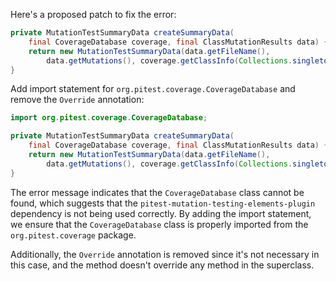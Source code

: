 Here's a proposed patch to fix the error:
```java
private MutationTestSummaryData createSummaryData(
    final CoverageDatabase coverage, final ClassMutationResults data) {
    return new MutationTestSummaryData(data.getFileName(),
        data.getMutations(), coverage.getClassInfo(Collections.singleton(data.getMutatedClass())));
}
```

Add import statement for `org.pitest.coverage.CoverageDatabase` and remove the `Override` annotation:
```java
import org.pitest.coverage.CoverageDatabase;

private MutationTestSummaryData createSummaryData(
    final CoverageDatabase coverage, final ClassMutationResults data) {
    return new MutationTestSummaryData(data.getFileName(),
        data.getMutations(), coverage.getClassInfo(Collections.singleton(data.getMutatedClass())));
}
```
The error message indicates that the `CoverageDatabase` class cannot be found, which suggests that the `pitest-mutation-testing-elements-plugin` dependency is not being used correctly. By adding the import statement, we ensure that the `CoverageDatabase` class is properly imported from the `org.pitest.coverage` package.

Additionally, the `Override` annotation is removed since it's not necessary in this case, and the method doesn't override any method in the superclass.